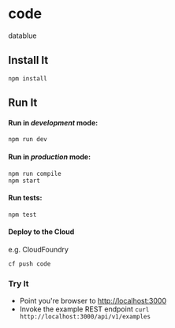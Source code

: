 # code

datablue

## Install It
```
npm install
```

## Run It
#### Run in *development* mode:

```
npm run dev
```

#### Run in *production* mode:

```
npm run compile
npm start
```

#### Run tests:

```
npm test
```

#### Deploy to the Cloud
e.g. CloudFoundry

```
cf push code
```

### Try It
* Point you're browser to [http://localhost:3000](http://localhost:3000)
* Invoke the example REST endpoint `curl http://localhost:3000/api/v1/examples`
   
